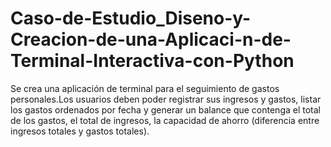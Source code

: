 # Caso-de-Estudio_Diseno-y-Creacion-de-una-Aplicaci-n-de-Terminal-Interactiva-con-Python
Se crea una aplicación de terminal para el seguimiento de gastos personales.Los usuarios deben poder registrar sus ingresos y gastos, listar los gastos ordenados por fecha y generar un balance que contenga el total de los gastos, el total de ingresos, la capacidad de ahorro (diferencia entre ingresos totales y gastos totales).

